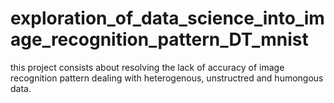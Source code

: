 # exploration_of_data_science_into_image_recognition_pattern_DT_mnist
this project consists about resolving the lack of accuracy of image recognition pattern dealing with heterogenous, unstructred and humongous data.
